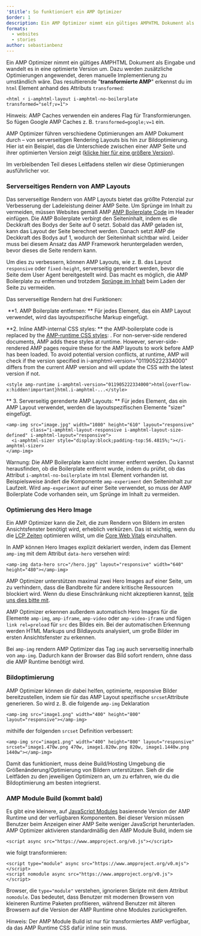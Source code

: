 ```yaml
---
'$title': So funktioniert ein AMP Optimizer
$order: 1
description: Ein AMP Optimizer nimmt ein gültiges AMPHTML Dokument als Eingabe und wandelt es in eine optimierte Version um. Dazu werden zusätzliche Optimierungen angewendet, deren manuelle Implementierung zu umständlich wäre. Dieser Leitfaden erläutert ausführlich die Funktionsweise des AMP Optimizers.
formats:
  - websites
  - stories
author: sebastianbenz
---
```


Ein AMP Optimizer nimmt ein gültiges AMPHTML Dokument als Eingabe und wandelt es in eine optimierte Version um. Dazu werden zusätzliche Optimierungen angewendet, deren manuelle Implementierung zu umständlich wäre. Das resultierende "**transformierte AMP**" erkennst du im `html` Element anhand des Attributs `transformed`:

```
<html ⚡ i-amphtml-layout i-amphtml-no-boilerplate transformed="self;v=1">
```

Hinweis: AMP Caches verwenden ein anderes Flag für Transformierungen. So fügen Google AMP Caches z. B. `transformed=google;v=1` ein.

AMP Optimizer führen verschiedene Optimierungen am AMP Dokument durch – von serverseitigen Rendering Layouts bis hin zur Bildoptimierung. Hier ist ein Beispiel, das die Unterschiede zwischen einer AMP Seite und ihrer optimierten Version zeigt ([klicke hier für eine größere Version](/static/img/docs/guides/optimized-amp-diff.png)).

<a href="/static/img/docs/guides/optimized-amp-diff.png"><amp-img lightbox layout="responsive" width="2560" height="773" src="/static/img/docs/guides/optimized-amp-diff.png"></amp-img></a>

Im verbleibenden Teil dieses Leitfadens stellen wir diese Optimierungen ausführlicher vor.

### Serverseitiges Rendern von AMP Layouts

Das serverseitige Rendern von AMP Layouts bietet das größte Potenzial zur Verbesserung der Ladeleistung deiner AMP Seite. Um Sprünge im Inhalt zu vermeiden, müssen Websites gemäß AMP [AMP Boilerplate Code](https://amp.dev/documentation/guides-and-tutorials/learn/spec/amp-boilerplate/?format=websites) im Header einfügen. Die AMP Boilerplate verbirgt den Seiteninhalt, indem es die Deckkraft des Bodys der Seite auf 0 setzt. Sobald das AMP geladen ist, kann das Layout der Seite berechnet werden. Danach setzt AMP die Deckkraft des Bodys auf 1, wodurch der Seiteninhalt sichtbar wird. Leider muss bei diesem Ansatz das AMP Framework heruntergeladen werden, bevor dieses die Seite rendern kann.

Um dies zu verbessern, können AMP Layouts, wie z. B. das Layout `responsive` oder `fixed-height`, serverseitig gerendert werden, bevor die Seite dem User Agent bereitgestellt wird. Das macht es möglich, die AMP Boilerplate zu entfernen und trotzdem [Sprünge im Inhalt](https://web.dev/cls/) beim Laden der Seite zu vermeiden.

Das serverseitige Rendern hat drei Funktionen:

⁣ **1. AMP Boilerplate entfernen: ** Für jedes Element, das ein AMP Layout verwendet, wird das layoutspezifische Markup eingefügt.

⁣**2. Inline AMP-internal CSS styles: ** the AMP-boilerplate code is replaced by the <a href="https://cdn.ampproject.org/v0.css">AMP-runtime CSS styles</a>: <style amp-runtime>...</style>. For non-server-side rendered documents, AMP adds these styles at runtime. However, server-side-rendered AMP pages require these for the AMP layouts to work before AMP has been loaded. To avoid potential version conflicts, at runtime, AMP will check if the version specified in i-amphtml-version="011905222334000" differs from the current AMP version and will update the CSS with the latest version if not.

```
<style amp-runtime i-amphtml-version="011905222334000">html{overflow-x:hidden!important}html.i-amphtml-...</style>
```

** 3. Serverseitig gerenderte AMP Layouts: ** Für jedes Element, das ein AMP Layout verwendet, werden die layoutspezifischen Elemente "sizer" eingefügt.

```
<amp-img src="image.jpg" width="1080" height="610" layout="responsive"
         class="i-amphtml-layout-responsive i-amphtml-layout-size-defined" i-amphtml-layout="responsive">
  <i-amphtml-sizer style="display:block;padding-top:56.4815%;"></i-amphtml-sizer>
</amp-img>
```

Warnung: Die AMP Boilerplate kann nicht immer entfernt werden. Du kannst herausfinden, ob die Boilerplate entfernt wurde, indem du prüfst, ob das Attribut `i-amphtml-no-boilerplate` im `html` Element vorhanden ist. Beispielsweise ändert die Komponente `amp-experiment` den Seiteninhalt zur Laufzeit. Wird `amp-experiment` auf einer Seite verwendet, so muss der AMP Boilerplate Code vorhanden sein, um Sprünge im Inhalt zu vermeiden.

### Optimierung des Hero Image

Ein AMP Optimizer kann die Zeit, die zum Rendern von Bildern im ersten Ansichtsfenster benötigt wird, erheblich verkürzen. Das ist wichtig, wenn du die [LCP Zeiten](https://web.dev/lcp/) optimieren willst, um die [Core Web Vitals](https://web.dev/vitals) einzuhalten.

In AMP können Hero Images explizit deklariert werden, indem das Element `amp-img` mit dem Attribut `data-hero` versehen wird:

```
<amp-img data-hero src="/hero.jpg" layout="responsive" width="640" height="480"></amp-img>
```

AMP Optimizer unterstützen maximal zwei Hero Images auf einer Seite, um zu verhindern, dass die Bandbreite für andere kritische Ressourcen blockiert wird. Wenn du diese Einschränkung nicht akzeptieren kannst, [teile uns dies bitte mit](https://github.com/ampproject/amp-toolbox/issues).

AMP Optimizer erkennen außerdem automatisch Hero Images für die Elemente `amp-img`, `amp-iframe`, `amp-video` oder `amp-video-iframe` und fügen `link rel=preload` für `src` des Bildes ein. Bei der automatischen Erkennung werden HTML Markups und Bildlayouts analysiert, um große Bilder im ersten Ansichtsfenster zu erkennen.

Bei `amp-img` rendern AMP Optimizer das Tag `img` auch serverseitig innerhalb von `amp-img`. Dadurch kann der Browser das Bild sofort rendern, ohne dass die AMP Runtime benötigt wird.

### Bildoptimierung

AMP Optimizer können dir dabei helfen, optimierte, responsive Bilder bereitzustellen, indem sie für das AMP Layout spezifische `srcset`Attribute generieren. So wird z. B. die folgende `amp-img` Deklaration

```
<amp-img src="image1.png" width="400" height="800" layout="responsive"></amp-img>
```

mithilfe der folgenden `srcset` Definition verbessert:

```
<amp-img src="image1.png" width="400" height="800" layout="responsive" srcset="image1.470w.png 470w, image1.820w.png 820w, image1.1440w.png 1440w"></amp-img>
```

Damit das funktioniert, muss deine Build/Hosting Umgebung die Größenänderung/Optimierung von Bildern unterstützen. Sieh dir die Leitfäden zu den jeweiligen Optimizern an, um zu erfahren, wie du die Bildoptimierung am besten integrierst.

### AMP Module Build (kommt bald)

Es gibt eine kleinere, auf [JavaScript Modules](https://v8.dev/features/modules#browser) basierende Version der AMP Runtime und der verfügbaren Komponenten. Bei dieser Version müssen Benutzer beim Anzeigen einer AMP Seite weniger JavaScript herunterladen. AMP Optimizer aktivieren standardmäßig den AMP Module Build, indem sie

```
<script async src="https://www.ampproject.org/v0.js"></script>
```

wie folgt transformieren:

```
<script type="module" async src="https://www.ampproject.org/v0.mjs"></script>
<script nomodule async src="https://www.ampproject.org/v0.js"></script>
```

Browser, die `type="module"` verstehen, ignorieren Skripte mit dem Attribut `nomodule`. Das bedeutet, dass Benutzer mit modernen Browsern von kleineren Runtime Paketen profitieren, während Benutzer mit älteren Browsern auf die Version der AMP Runtime ohne Modules zurückgreifen.

Hinweis: Der AMP Module Build ist nur für transformiertes AMP verfügbar, da das AMP Runtime CSS dafür inline sein muss.
